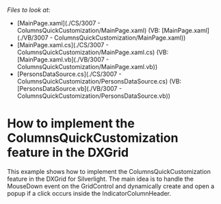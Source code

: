 <!-- default file list -->
*Files to look at*:

* [MainPage.xaml](./CS/3007 - ColumnsQuickCustomization/MainPage.xaml) (VB: [MainPage.xaml](./VB/3007 - ColumnsQuickCustomization/MainPage.xaml))
* [MainPage.xaml.cs](./CS/3007 - ColumnsQuickCustomization/MainPage.xaml.cs) (VB: [MainPage.xaml.vb](./VB/3007 - ColumnsQuickCustomization/MainPage.xaml.vb))
* [PersonsDataSource.cs](./CS/3007 - ColumnsQuickCustomization/PersonsDataSource.cs) (VB: [PersonsDataSource.vb](./VB/3007 - ColumnsQuickCustomization/PersonsDataSource.vb))
<!-- default file list end -->
# How to implement the ColumnsQuickCustomization feature in the DXGrid


<p>This example shows how to implement the ColumnsQuickCustomization feature in the DXGrid for Silverlight. The main idea is to handle the MouseDown event on the GridControl and dynamically create and open a popup if a click occurs inside the IndicatorColumnHeader.</p>

<br/>


